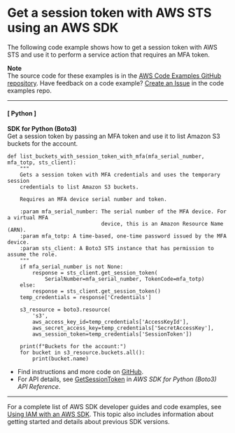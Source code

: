 # Get a session token with AWS STS using an AWS SDK<a name="example_sts_GetSessionToken_section"></a>

The following code example shows how to get a session token with AWS STS and use it to perform a service action that requires an MFA token\.

**Note**  
The source code for these examples is in the [AWS Code Examples GitHub repository](https://github.com/awsdocs/aws-doc-sdk-examples)\. Have feedback on a code example? [Create an Issue](https://github.com/awsdocs/aws-doc-sdk-examples/issues/new/choose) in the code examples repo\. 

------
#### [ Python ]

**SDK for Python \(Boto3\)**  
Get a session token by passing an MFA token and use it to list Amazon S3 buckets for the account\.  

```
def list_buckets_with_session_token_with_mfa(mfa_serial_number, mfa_totp, sts_client):
    """
    Gets a session token with MFA credentials and uses the temporary session
    credentials to list Amazon S3 buckets.

    Requires an MFA device serial number and token.

    :param mfa_serial_number: The serial number of the MFA device. For a virtual MFA
                              device, this is an Amazon Resource Name (ARN).
    :param mfa_totp: A time-based, one-time password issued by the MFA device.
    :param sts_client: A Boto3 STS instance that has permission to assume the role.
    """
    if mfa_serial_number is not None:
        response = sts_client.get_session_token(
            SerialNumber=mfa_serial_number, TokenCode=mfa_totp)
    else:
        response = sts_client.get_session_token()
    temp_credentials = response['Credentials']

    s3_resource = boto3.resource(
        's3',
        aws_access_key_id=temp_credentials['AccessKeyId'],
        aws_secret_access_key=temp_credentials['SecretAccessKey'],
        aws_session_token=temp_credentials['SessionToken'])

    print(f"Buckets for the account:")
    for bucket in s3_resource.buckets.all():
        print(bucket.name)
```
+  Find instructions and more code on [GitHub](https://github.com/awsdocs/aws-doc-sdk-examples/tree/main/python/example_code/sts/sts_temporary_credentials#code-examples)\. 
+  For API details, see [GetSessionToken](https://docs.aws.amazon.com/goto/boto3/sts-2011-06-15/GetSessionToken) in *AWS SDK for Python \(Boto3\) API Reference*\. 

------

For a complete list of AWS SDK developer guides and code examples, see [Using IAM with an AWS SDK](sdk-general-information-section.md)\. This topic also includes information about getting started and details about previous SDK versions\.